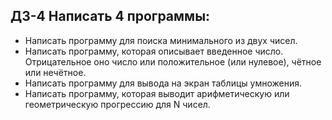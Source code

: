 ## ДЗ-4 Написать 4 программы:

* Написать программу для поиска минимального из двух чисел.
* Написать программу, которая описывает введенное число. Отрицательное оно число или положительное (или нулевое), чётное или нечётное. 
* Написать программу для вывода на экран таблицы умножения. 
* Написать программу, которая выводит арифметическую или геометрическую прогрессию для N чисел.

